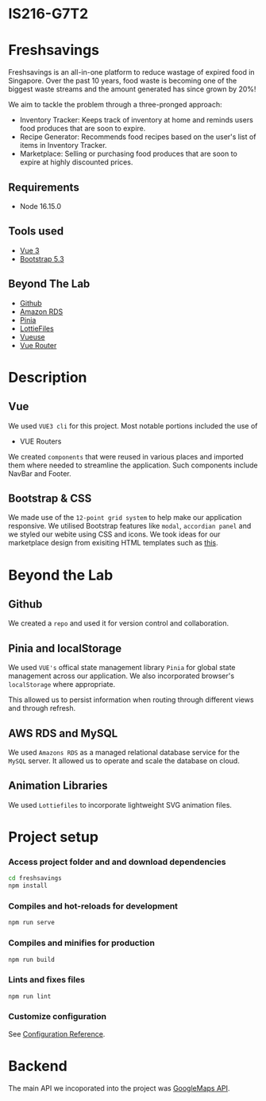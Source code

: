 # IS216-G7T2
# Freshsavings
Freshsavings is an all-in-one platform to reduce wastage of expired food in Singapore. Over the past 10 years, food waste is becoming one of the biggest waste streams and the amount generated has since grown by 20%! 

We aim to tackle the problem through a three-pronged approach:  
- Inventory Tracker: Keeps track of inventory at home and reminds users food produces that are soon to expire.
- Recipe Generator: Recommends food recipes based on the user's list of items in Inventory Tracker. 
- Marketplace: Selling or purchasing food produces that are soon to expire at highly discounted prices. 

## Requirements
- Node 16.15.0

## Tools used
- [Vue 3](https://vuejs.org/guide/introduction.html)
- [Bootstrap 5.3](https://getbootstrap.com/docs/5.3/getting-started/introduction/)

## Beyond The Lab
- [Github](https://github.com/)
- [Amazon RDS](https://aws.amazon.com/rds/)
- [Pinia](https://pinia.vuejs.org/introduction.html)
- [LottieFiles](https://lottiefiles.com/)
- [Vueuse](https://vueuse.org/)
- [Vue Router](https://router.vuejs.org/)

# Description

## Vue

We used `VUE3 cli` for this project. Most notable portions included the use of

- VUE Routers

We created `components` that were reused in various places and imported them where needed to streamline the application. Such components include NavBar and Footer. 

## Bootstrap & CSS

We made use of the `12-point grid system` to help make our application responsive. We utilised Bootstrap features like `modal`, `accordian panel` and we styled our webite using CSS and icons. We took ideas for our marketplace design from exisiting HTML templates such as [this](https://startbootstrap.com/template/shop-homepage).

# Beyond the Lab

## Github

We created a `repo` and used it for version control and collaboration. 

## Pinia and localStorage

We used `VUE's` offical state management library `Pinia` for global state management across our application. We also incorporated browser's `localStorage` where appropriate.

This allowed us to persist information when routing through different views and through refresh.

## AWS RDS and MySQL

We used `Amazons RDS` as a managed relational database service for the `MySQL` server. It allowed us to operate and scale the database on cloud. 

## Animation Libraries

We used `Lottiefiles` to incorporate lightweight SVG animation files.

# Project setup
### Access project folder and and download dependencies

```sh
cd freshsavings
npm install
```


### Compiles and hot-reloads for development
```sh
npm run serve
```

### Compiles and minifies for production
```sh
npm run build
```

### Lints and fixes files
```sh
npm run lint
```

### Customize configuration
See [Configuration Reference](https://cli.vuejs.org/config/).

# Backend
The main API we incoporated into the project was [GoogleMaps API](https://developers.google.com/maps).

